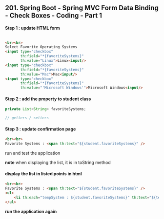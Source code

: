 ## 201. Spring Boot - Spring MVC Form Data Binding - Check Boxes - Coding - Part 1

#### Step 1 : update HTML form 
```html

<br><br>
Select Favorite Operating Systems 
<input type="checkbox" 
       th:field="*{favoriteSystems}"
       th:value="Linux">Linux<input/>
<input type="checkbox"
       th:field="*{favoriteSystems}"
       th:value="Mac">Mac<input/>
<input type="checkbox"
       th:field="*{favoriteSystems}"
       th:value="'Microsoft Windows'">Microsoft Windows<input/>
```

#### Step 2 : add the property to student class 
```java
private List<String> favoriteSystems; 

// getters / setters 


```

#### Step 3 : update confirmation page 
```html
<br><br>
Favorite Systems : <span th:text="${student.favoriteSystems}" />
```

run and test the application 

**note** when displaying the list, it is in toString method 

#### display the list in listed points in html 
```html
<br><br>
Favorite Systems : <span th:text="${student.favoriteSystems}" />
<ul>
    <li th:each="tempSystem : ${student.favoriteSystems}" th:text="${tempSystem}"/>
</ul>
```

**run the application again** 

